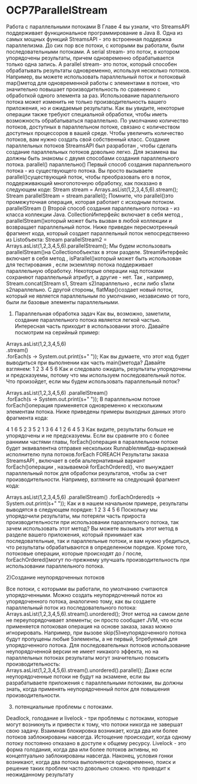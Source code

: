 # OCP7ParallelStream

 Работа с параллельными потоками
В Главе 4 вы узнали, что StreamsAPI поддерживает функциональное программирование в Java 8. Одна из самых мощных функций StreamsAPI -
это встроенная поддержка параллелизма. До сих пор все потоки, с которыми вы работали, были последовательными потоками. A serial stream- это поток,
в котором упорядочены результаты, причем одновременно обрабатывается только одна запись.
A parallel stream- это поток, который способен обрабатывать результаты одновременно, используя несколько потоков. Например, вы можете использовать
параллельный поток и потоковый map()метод для одновременной работы с элементами в потоке, что значительно повышает производительность по сравнению
с обработкой одного элемента за раз.
Использование параллельного потока может изменить не только производительность вашего приложения, но и ожидаемые результаты. Как вы увидите,
некоторые операции также требуют специальной обработки, чтобы иметь возможность обрабатываться параллельно.
По умолчанию количество потоков, доступных в параллельном потоке, связано с количеством доступных процессоров в вашей среде. Чтобы увеличить количество потоков,
вам нужно создать свой собственный класс. 
 Создание параллельных потоков
StreamsAPI был разработан , чтобы сделать создание параллельных потоков довольно легко. Для экзамена вы должны быть знакомы с двумя способами создания параллельного потока.
parallel()    параллельно()
Первый способ создания параллельного потока - из существующего потока. Вы просто вызываете parallel()существующий поток, чтобы преобразовать его в поток,
поддерживающий многопоточную обработку, как показано в следующем коде:
Stream<Integer> stream = Arrays.asList(1,2,3,4,5,6).stream();
Stream<Integer> parallelStream = stream.parallel();
Помните, что parallel()это промежуточная операция, которая работает с исходным потоком.  
parallelStream ()
Второй способ создания параллельного потока - из класса коллекции Java. CollectionИнтерфейс включает в себя метод ,
parallelStream()который может быть вызван в любой коллекции и возвращает параллельный поток. Ниже приведен пересмотренный фрагмент кода, который создает
параллельный поток непосредственно из Listобъекта:
Stream<Integer> parallelStream2 = Arrays.asList(1,2,3,4,5,6).parallelStream();
Мы будем использовать parallelStream()на Collectionобъектах в этом разделе.
StreamИнтерфейс включает в себя метод , isParallel()который может быть использован для тестирования , если экземпляр потока поддерживает параллельную обработку.
Некоторые операции над потоками сохраняют параллельный атрибут, а другие - нет. Так , например, Stream.concat(Stream s1, Stream s2)параллельно , если либо s1или s2параллельно. С другой стороны, flatMap()создает новый поток, который не является параллельным по умолчанию, независимо от того, были ли базовые элементы параллельными. 

1) Параллельная обработка задач
Как вы, возможно, заметили, создание параллельного потока является легкой частью. Интересная часть приходит в использовании этого.
Давайте посмотрим на серийный пример:

Arrays.asList(1,2,3,4,5,6)  
 .stream()  
 .forEach(s -> System.out.print(s+" "));
Как вы думаете, что этот код будет выводиться при выполнении как часть main()метода? Давайте взглянем:
1 2 3 4 5 6
Как и следовало ожидать, результаты упорядочены и предсказуемы, потому что мы используем последовательный поток. Что произойдет, если мы будем использовать параллельный поток?

Arrays.asList(1,2,3,4,5,6) 
  .parallelStream()  
 .forEach(s -> System.out.print(s+" "));
В параллельном потоке forEach()операция применяется одновременно к нескольким элементам потока. Ниже приведены примеры выходных данных этого фрагмента кода:

4 1 6 5 2 3
5 2 1 3 6 4
1 2 6 4 5 3
Как видите, результаты больше не упорядочены и не предсказуемы. Если вы сравните это с более ранними частями главы,
 forEach()операция в параллельном потоке будет эквивалентна отправке нескольких Runnableлямбда-выражений исполнителю пула потоков.forEach
FOREACH Результаты заказа
StreamsAPI , включает в себя альтернативный вариант forEach()операции , называемой forEachOrdered(), что вынуждает параллельный поток для обработки результатов, 
чтобы за счет производительности. Например, взгляните на следующий фрагмент кода:

Arrays.asList(1,2,3,4,5,6) 
  .parallelStream() 
  .forEachOrdered(s -> System.out.print(s+" "));
Как и в нашем начальном примере, результаты выводятся в следующем порядке:
1 2 3 4 5 6
Поскольку мы упорядочили результаты, мы потеряли часть прироста производительности при использовании параллельного потока, так зачем использовать этот метод?
Вы можете вызывать этот метод в разделе вашего приложения, который принимает как последовательные, так и параллельные потоки, и вам нужно убедиться, 
что результаты обрабатываются в определенном порядке. Кроме того, потоковые операции, которые происходят до / после, forEachOrdered()могут по-прежнему улучшать
производительность при использовании параллельного потока.

2)Создание неупорядоченных потоков

Все потоки, с которыми вы работали, по умолчанию считаются упорядоченными. Можно создать неупорядоченный поток из упорядоченного потока, аналогично тому, 
как вы создаете параллельный поток из последовательного потока:
Arrays.asList(1,2,3,4,5,6).stream().unordered();
Этот метод на самом деле не переупорядочивает элементы; он просто сообщает JVM, что если применяется потоковая операция на основе заказа, заказ можно игнорировать. 
Например, при вызове skip(5)неупорядоченного потока будут пропущены любые 5элементы, а не первый, 5требуемый для упорядоченного потока.
Для последовательных потоков использование неупорядоченной версии не имеет никакого эффекта, но на параллельных потоках результаты могут значительно повысить
производительность:
Arrays.asList(1,2,3,4,5,6).stream().unordered().parallel();
Даже если неупорядоченные потоки не будут на экзамене, если вы разрабатываете приложения с параллельными потоками, вы должны знать,
когда применять неупорядоченный поток для повышения производительности. 

3) потенциальные проблемы с потоками.

Deadlock, голодание и livelock - три проблемы с потоками, которые могут возникнуть и привести к тому, что потоки никогда не завершат свою задачу. 
Взаимная блокировка возникает, когда два или более потоков заблокированы навсегда. Истощение происходит, когда одному потоку постоянно отказано в доступе к общему ресурсу.
Livelock - это форма голодания, когда два или более потоков активны, но концептуально заблокированы навсегда. Наконец, условия гонки возникают,
когда два потока выполняются одновременно,
поиск и решение таких проблем часто довольно сложно. 
что приводит к неожиданному результату

